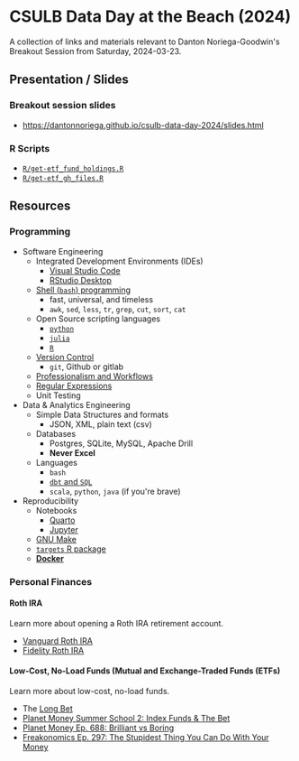 # CSULB Data Day at the Beach (2024)

A collection of links and materials relevant to Danton Noriega-Goodwin's Breakout Session from Saturday, 2024-03-23.

## Presentation / Slides

### Breakout session slides

-   <https://dantonnoriega.github.io/csulb-data-day-2024/slides.html>

### R Scripts

-   [`R/get-etf_fund_holdings.R`](R/get-etf_fund_holdings.R)
-   [`R/get-etf_gh_files.R`](R/get-etf_gh_files.R)

## Resources

### Programming

-   Software Engineering
    -   Integrated Development Environments (IDEs)
        -   [Visual Studio Code](https://code.visualstudio.com)
        -   [RStudio Desktop](https://posit.co/download/rstudio-desktop/)
    -   [Shell (`bash`) programming](https://datascienceatthecommandline.com)
        -   fast, universal, and timeless
        -   `awk`, `sed`, `less`, `tr`, `grep`, `cut`, `sort`, `cat`
    -   Open Source scripting languages
        -   [`python`](https://wesmckinney.com/book/)
        -   [`julia`](https://julialang.org)
        -   [`R`](https://r4ds.hadley.nz)
    -   [Version Control](https://happygitwithr.com)
        -   `git`, Github or gitlab
    -   [Professionalism and Workflows](https://vdsbook.com/01-veridical_ds)
    -   [Regular Expressions](https://regex101.com)
    -   Unit Testing
-   Data & Analytics Engineering
    -   Simple Data Structures and formats
        -   JSON, XML, plain text (csv)
    -   Databases
        -   Postgres, SQLite, MySQL, Apache Drill
        -   **Never Excel**
    -   Languages
        -   `bash`
        -   [`dbt` and `SQL`](https://www.getdbt.com)
        -   `scala`, `python`, `java` (if you're brave)
-   Reproducibility
    -   Notebooks
        -   [Quarto](https://quarto.org)
        -   [Jupyter](https://jupyter.org)
    -   [GNU Make](https://www.gnu.org/software/make/)
    -   [`targets` R package](https://docs.ropensci.org/targets/)
    -   [**Docker**](https://github.com/RamiKrispin/vscode-r)

### Personal Finances

#### Roth IRA

Learn more about opening a Roth IRA retirement account.

-   [Vanguard Roth IRA](https://investor.vanguard.com/accounts-plans/iras/roth-ira)
-   [Fidelity Roth IRA](https://www.fidelity.com/retirement-ira/overview)

#### Low-Cost, No-Load Funds (Mutual and Exchange-Traded Funds (ETFs)

Learn more about low-cost, no-load funds.

-   The [Long Bet](https://longbets.org/362/)
-   [Planet Money Summer School 2: Index Funds & The Bet](https://www.npr.org/2021/07/29/1022440582/planet-money-summer-school-2-index-funds-the-bet)
-   [Planet Money Ep. 688: Brilliant vs Boring](https://www.npr.org/sections/money/2016/03/04/469247400/episode-688-brilliant-vs-boring)
-   [Freakonomics Ep. 297: The Stupidest Thing You Can Do With Your Money](https://freakonomics.com/podcast/the-stupidest-thing-you-can-do-with-your-money/)
